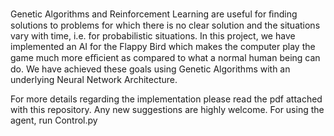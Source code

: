 Genetic Algorithms and Reinforcement Learning are useful for ﬁnding solutions to problems for which there is no clear solution and the situations vary with time, i.e. for probabilistic situations. In this project, we have implemented an AI for the Flappy Bird which makes the computer play the game much more eﬃcient as compared to what a normal human being can do. We have achieved these goals using Genetic Algorithms with an underlying Neural Network Architecture.

For more details regarding the implementation please read the pdf attached with this repository. Any new suggestions are highly welcome.
For using the agent, run Control.py
